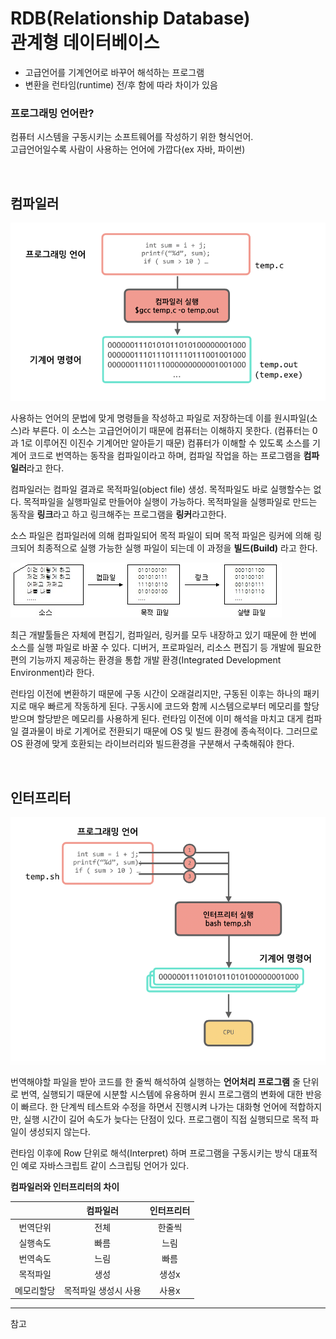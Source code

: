 # RDB(Relationship Database) </br> 관계형 데이터베이스
 - 고급언어를 기계언어로 바꾸어 해석하는 프로그램
 - 변환을 런타임(runtime) 전/후 함에 따라 차이가 있음
 
 ### 프로그래밍 언어란?
  컴퓨터 시스템을 구동시키는 소프트웨어를 작성하기 위한 형식언어.<br> 
  고급언어일수록 사람이 사용하는 언어에 가깝다(ex 자바, 파이썬)
  
 <br>  
  
## 컴파일러


![compile1](../images/compiler.png)


   사용하는 언어의 문법에 맞게 명령들을 작성하고 파일로 저장하는데 이를 원시파일(소스)라 부른다.
   이 소스는 고급언어이기 때문에 컴퓨터는 이해하지 못한다. (컴퓨터는 0과 1로 이루어진 이진수 기계어만 알아듣기 때문)
   컴퓨터가 이해할 수 있도록 소스를 기계어 코드로 번역하는 동작을 컴파일이라고 하며, 컴파일 작업을 하는 프로그램을 **컴파일러**라고 한다.

   컴파일러는 컴파일 결과로 목적파일(object file) 생성. 목적파일도 바로 실행할수는 없다. 목적파일을 실행파일로 만들어야 실행이 가능하다.
   목적파일을 실행파일로 만드는 동작을 **링크**라고 하고 링크해주는 프로그램을 **링커**라고한다.
   
   소스 파일은 컴파일러에 의해 컴파일되어 목적 파일이 되며 목적 파일은 링커에 의해 링크되어 최종적으로 실행 가능한 실행 파일이 되는데 이 과정을 
   **빌드(Build)** 라고 한다.
   
   
   ![compile2](../images/compileLink.jpg)
   
   
   최근 개발툴들은 자체에 편집기, 컴파일러, 링커를 모두 내장하고 있기 때문에 한 번에 소스를 실행 파일로 바꿀 수 있다.
   디버거, 프로파일러, 리소스 편집기 등 개발에 필요한 편의 기능까지 제공하는 환경을 통합 개발 환경(Integrated Development Environment)라 한다.
   
   런타임 이전에 변환하기 때문에 구동 시간이 오래걸리지만, 구동된 이후는 하나의 패키지로 매우 빠르게 작동하게 된다.
   구동시에 코드와 함께 시스템으로부터 메모리를 할당받으며 할당받은 메모리를 사용하게 된다.
   런타임 이전에 이미 해석을 마치고 대게 컴파일 결과물이 바로 기계어로 전환되기 때문에 OS 및 빌드 환경에 종속적이다.
   그러므로 OS 환경에 맞게 호환되는 라이브러리와 빌드환경을 구분해서 구축해줘야 한다.

   
<br>   
   
## 인터프리터


![interpreter](../images/interpreter.png)

 
 번역해야할 파일을 받아 코드를 한 줄씩 해석하여 실행하는 **언어처리 프로그램**
 줄 단위로 번역, 실행되기 때문에 시분할 시스템에 유용하며 원시 프로그램의 변화에 대한 반응이 빠르다.
 한 단계씩 테스트와 수정을 하면서 진행시켜 나가는 대화형 언어에 적합하지만, 실행 시간이 길어 속도가 늦다는 단점이 있다.
 프로그램이 직접 실행되므로 목적 파일이 생성되지 않는다.
 
 런타임 이후에 Row 단위로 해석(Interpret) 하며 프로그램을 구동시키는 방식
 대표적인 예로 자바스크립트 같이 스크립팅 언어가 있다.



**컴파일러와 인터프리터의 차이**

 ||컴파일러|인터프리터|
 |:---:|:---:|:---:|
 |번역단위|전체|한줄씩|
 |실행속도|빠름|느림|
 |번역속도|느림|빠름|
 |목적파일|생성|생성x|
 |메모리할당|목적파일 생성시 사용|사용x|
 
 
------------------------------------
참고 


